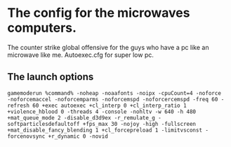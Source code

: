 
# The config for the microwaves computers.
The counter strike global offensive for the guys who have a pc like an microwave like me. Autoexec.cfg for super low pc.

## The launch options

    gamemoderun %command% -noheap -noaafonts -noipx -cpuCount=4 -noforce
    -noforcemaccel -noforcemparms -noforcemspd -noforcercemspd -freq 60 -refresh 60 +exec autoexec +cl_interp 0 +cl_interp_ratio 1 +violence_hblood 0 -threads 4 -console -nohltv -w 640 -h 480 +mat_queue_mode 2 -disable_d3d9ex -r_remulate_g -softparticlesdefaultoff +fps_max 30 -nojoy -high -fullscreen +mat_disable_fancy_blending 1 +cl_forcepreload 1 -limitvsconst -forcenovsync +r_dynamic 0 -novid


